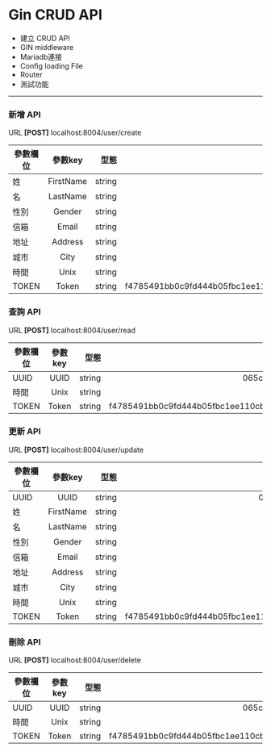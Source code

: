 # Gin CRUD API

* 建立 CRUD API
* GIN middleware
* Mariadb連接
* Config loading File
* Router
* 測試功能

---

### 新增 API

URL **[POST]** localhost:8004/user/create

| 參數欄位  |   參數key    |  型態 |                                   範例 |
|-------|:----------:|-------:|-------------------------------------:|
| 姓     | FirstName  | string |                                    王 |
| 名     |  LastName  | string |                                   大民 |
| 性別    |   Gender   | string |                                  man |
| 信箱    |   Email    | string |                        wang@mail.com |
| 地址    |  Address   | string |                                 第一大道 |
| 城市    |    City    | string |                               Taipei |
| 時間    |    Unix    | string |                      Timestamp(ex: 1729477530) |
| TOKEN |    Token    | string |f4785491bb0c9fd444b05fbc1ee110cb4962cdc733a9b62ed4bb4351f00f037c|


### 查詢 API

URL **[POST]** localhost:8004/user/read

| 參數欄位  |   參數key    |  型態 |                                   範例 |
|-------|:----------:|-------:|-------------------------------------:|
| UUID  |    UUID    | string | 065c9e21-19ef-4e9e-b257-43ccbd5be369 |
| 時間    |    Unix    | string |                      Timestamp(ex: 1729477530) |
| TOKEN |    Token    | string |f4785491bb0c9fd444b05fbc1ee110cb4962cdc733a9b62ed4bb4351f00f037c|


### 更新 API

URL **[POST]** localhost:8004/user/update

| 參數欄位  |   參數key    |  型態 |                                   範例 |
|-------|:----------:|-------:|-------------------------------------:|
| UUID  |    UUID    | string | 065c9e21-19ef-4e9e-b257-43ccbd5be369 |
| 姓     | FirstName  | string |                                    王 |
| 名     |  LastName  | string |                                   大民 |
| 性別    |   Gender   | string |                                  man |
| 信箱    |   Email    | string |                        wang@mail.com |
| 地址    |  Address   | string |                                 第一大道 |
| 城市    |    City    | string |                               Taipei |
| 時間    |    Unix    | string |                      Timestamp(ex: 1729477530) |
| TOKEN |    Token    | string |f4785491bb0c9fd444b05fbc1ee110cb4962cdc733a9b62ed4bb4351f00f037c|


### 刪除 API

URL **[POST]** localhost:8004/user/delete

| 參數欄位  |   參數key    |  型態 |                                   範例 |
|-------|:----------:|-------:|-------------------------------------:|
| UUID  |    UUID    | string | 065c9e21-19ef-4e9e-b257-43ccbd5be369 |
| 時間    |    Unix    | string |                      Timestamp(ex: 1729477530) |
| TOKEN |    Token    | string |f4785491bb0c9fd444b05fbc1ee110cb4962cdc733a9b62ed4bb4351f00f037c|
